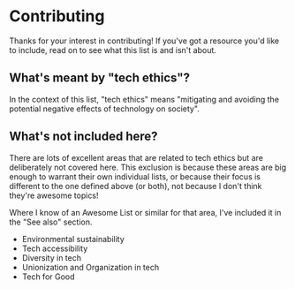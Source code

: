 # Contributing

Thanks for your interest in contributing! If you've got a resource you'd like to include, read on to see what this list is and isn't about.

## What's meant by "tech ethics"?

In the context of this list, "tech ethics" means "mitigating and avoiding the potential negative effects of technology on society".

## What's not included here?

There are lots of excellent areas that are related to tech ethics but are deliberately not covered here. This exclusion is because these areas are big enough to warrant their own individual lists, or because their focus is different to the one defined above (or both), not because I don't think they're awesome topics!

Where I know of an Awesome List or similar for that area, I've included it in the "See also" section.

- Environmental sustainability
- Tech accessibility
- Diversity in tech
- Unionization and Organization in tech
- Tech for Good
